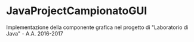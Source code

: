 # JavaProjectCampionatoGUI
Implementazione della componente grafica nel progetto di "Laboratorio di Java" - A.A. 2016-2017
